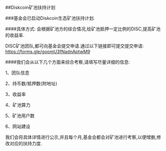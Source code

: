 ##Diskcoin矿池扶持计划

###基金会已启动Diskcoin生态矿池扶持计划.

####具体方式: 会根据矿池方的综合情况,给矿池抵押一定比例的DISC,提高矿池的收益率.

DISC矿池团队,都可向基金会提交申请.通过以下链接即可提交提交申请: https://forms.gle/goomU3fNadnAptwM9 

####我们会从以下几个方面来综合考察,请填写尽量详细的信息: 

1、团队信息

2、持币数/抵押数(附地址)

3、收益率

4、矿池算力

5、矿池用户数

6、网站建设

我们会将具体详情进行公示,并且每个月,基金会都会对矿池进行考察,以便增删,修改对应的扶持力度.
